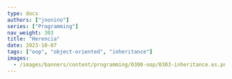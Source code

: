 ```yaml
---
type: docs
authors: ["jnonino"]
series: ["Programming"]
nav_weight: 303
title: "Herencia"
date: 2023-10-07
tags: ["oop", "object-oriented", "inheritance"]
images:
  - /images/banners/content/programming/0300-oop/0303-inheritance.es.png
---
```

